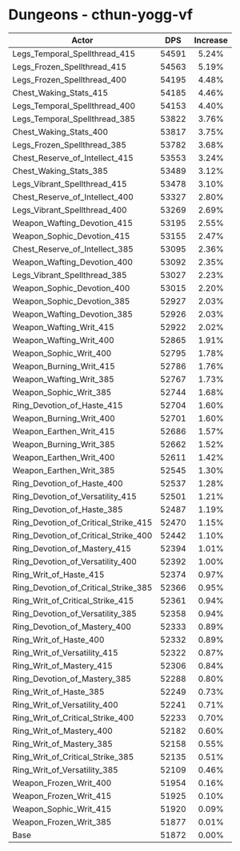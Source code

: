 # Dungeons - cthun-yogg-vf
| Actor | DPS | Increase |
|---|:---:|:---:|
|Legs_Temporal_Spellthread_415|54591|5.24%|
|Legs_Frozen_Spellthread_415|54563|5.19%|
|Legs_Frozen_Spellthread_400|54195|4.48%|
|Chest_Waking_Stats_415|54185|4.46%|
|Legs_Temporal_Spellthread_400|54153|4.40%|
|Legs_Temporal_Spellthread_385|53822|3.76%|
|Chest_Waking_Stats_400|53817|3.75%|
|Legs_Frozen_Spellthread_385|53782|3.68%|
|Chest_Reserve_of_Intellect_415|53553|3.24%|
|Chest_Waking_Stats_385|53489|3.12%|
|Legs_Vibrant_Spellthread_415|53478|3.10%|
|Chest_Reserve_of_Intellect_400|53327|2.80%|
|Legs_Vibrant_Spellthread_400|53269|2.69%|
|Weapon_Wafting_Devotion_415|53195|2.55%|
|Weapon_Sophic_Devotion_415|53155|2.47%|
|Chest_Reserve_of_Intellect_385|53095|2.36%|
|Weapon_Wafting_Devotion_400|53092|2.35%|
|Legs_Vibrant_Spellthread_385|53027|2.23%|
|Weapon_Sophic_Devotion_400|53015|2.20%|
|Weapon_Sophic_Devotion_385|52927|2.03%|
|Weapon_Wafting_Devotion_385|52926|2.03%|
|Weapon_Wafting_Writ_415|52922|2.02%|
|Weapon_Wafting_Writ_400|52865|1.91%|
|Weapon_Sophic_Writ_400|52795|1.78%|
|Weapon_Burning_Writ_415|52786|1.76%|
|Weapon_Wafting_Writ_385|52767|1.73%|
|Weapon_Sophic_Writ_385|52744|1.68%|
|Ring_Devotion_of_Haste_415|52704|1.60%|
|Weapon_Burning_Writ_400|52701|1.60%|
|Weapon_Earthen_Writ_415|52686|1.57%|
|Weapon_Burning_Writ_385|52662|1.52%|
|Weapon_Earthen_Writ_400|52611|1.42%|
|Weapon_Earthen_Writ_385|52545|1.30%|
|Ring_Devotion_of_Haste_400|52537|1.28%|
|Ring_Devotion_of_Versatility_415|52501|1.21%|
|Ring_Devotion_of_Haste_385|52487|1.19%|
|Ring_Devotion_of_Critical_Strike_415|52470|1.15%|
|Ring_Devotion_of_Critical_Strike_400|52442|1.10%|
|Ring_Devotion_of_Mastery_415|52394|1.01%|
|Ring_Devotion_of_Versatility_400|52392|1.00%|
|Ring_Writ_of_Haste_415|52374|0.97%|
|Ring_Devotion_of_Critical_Strike_385|52366|0.95%|
|Ring_Writ_of_Critical_Strike_415|52361|0.94%|
|Ring_Devotion_of_Versatility_385|52358|0.94%|
|Ring_Devotion_of_Mastery_400|52333|0.89%|
|Ring_Writ_of_Haste_400|52332|0.89%|
|Ring_Writ_of_Versatility_415|52322|0.87%|
|Ring_Writ_of_Mastery_415|52306|0.84%|
|Ring_Devotion_of_Mastery_385|52288|0.80%|
|Ring_Writ_of_Haste_385|52249|0.73%|
|Ring_Writ_of_Versatility_400|52241|0.71%|
|Ring_Writ_of_Critical_Strike_400|52233|0.70%|
|Ring_Writ_of_Mastery_400|52182|0.60%|
|Ring_Writ_of_Mastery_385|52158|0.55%|
|Ring_Writ_of_Critical_Strike_385|52135|0.51%|
|Ring_Writ_of_Versatility_385|52109|0.46%|
|Weapon_Frozen_Writ_400|51954|0.16%|
|Weapon_Frozen_Writ_415|51925|0.10%|
|Weapon_Sophic_Writ_415|51920|0.09%|
|Weapon_Frozen_Writ_385|51877|0.01%|
|Base|51872|0.00%|
